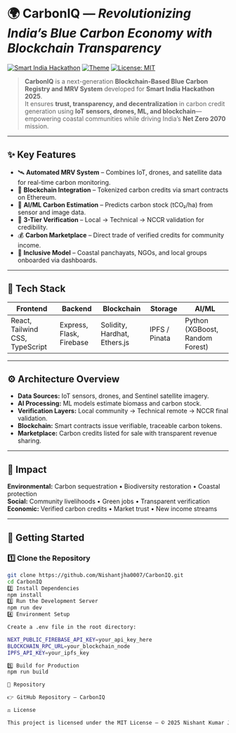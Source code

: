 # 🌍 **CarbonIQ** — *Revolutionizing India’s Blue Carbon Economy with Blockchain Transparency*  

[![Smart India Hackathon](https://img.shields.io/badge/Event-SIH%202025-blue)](https://www.sih.gov.in/)
[![Theme](https://img.shields.io/badge/Theme-Clean%20%26%20Green%20Technology-brightgreen)](#)
[![License: MIT](https://img.shields.io/badge/License-MIT-yellow.svg)](LICENSE)

> **CarbonIQ** is a next-generation **Blockchain-Based Blue Carbon Registry and MRV System** developed for **Smart India Hackathon 2025**.  
> It ensures **trust, transparency, and decentralization** in carbon credit generation using **IoT sensors, drones, ML, and blockchain**—empowering coastal communities while driving India’s **Net Zero 2070** mission.

---

## ✨ **Key Features**

- 🛰 **Automated MRV System** – Combines IoT, drones, and satellite data for real-time carbon monitoring.  
- 🔗 **Blockchain Integration** – Tokenized carbon credits via smart contracts on Ethereum.  
- 🧠 **AI/ML Carbon Estimation** – Predicts carbon stock (tCO₂/ha) from sensor and image data.  
- 👥 **3-Tier Verification** – Local → Technical → NCCR validation for credibility.  
- 💰 **Carbon Marketplace** – Direct trade of verified credits for community income.  
- 🌿 **Inclusive Model** – Coastal panchayats, NGOs, and local groups onboarded via dashboards.  

---

## 🚀 **Tech Stack**

| Frontend | Backend | Blockchain | Storage | AI/ML |
|-----------|----------|-------------|----------|--------|
| React, Tailwind CSS, TypeScript | Express, Flask, Firebase | Solidity, Hardhat, Ethers.js | IPFS / Pinata | Python (XGBoost, Random Forest) |

---

## ⚙️ **Architecture Overview**

- **Data Sources:** IoT sensors, drones, and Sentinel satellite imagery.  
- **AI Processing:** ML models estimate biomass and carbon stock.  
- **Verification Layers:** Local community → Technical remote → NCCR final validation.  
- **Blockchain:** Smart contracts issue verifiable, traceable carbon tokens.  
- **Marketplace:** Carbon credits listed for sale with transparent revenue sharing.  

---

## 🌿 **Impact**

**Environmental:** Carbon sequestration • Biodiversity restoration • Coastal protection  
**Social:** Community livelihoods • Green jobs • Transparent verification  
**Economic:** Verified carbon credits • Market trust • New income streams  

---

## 🔧 **Getting Started**

### 1️⃣ Clone the Repository
```bash
git clone https://github.com/Nishantjha0007/CarbonIQ.git
cd CarbonIQ
2️⃣ Install Dependencies
npm install
3️⃣ Run the Development Server
npm run dev
4️⃣ Environment Setup

Create a .env file in the root directory:

NEXT_PUBLIC_FIREBASE_API_KEY=your_api_key_here
BLOCKCHAIN_RPC_URL=your_blockchain_node
IPFS_API_KEY=your_ipfs_key

5️⃣ Build for Production
npm run build

🔗 Repository

👉 GitHub Repository – CarbonIQ

⚖️ License

This project is licensed under the MIT License — © 2025 Nishant Kumar Jha
